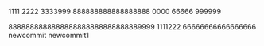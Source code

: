 1111
2222
3333999
888888888888888888
0000
66666
999999

8888888888888888888888888888889999
1111222
66666666666666666
newcommit
newcommit1
